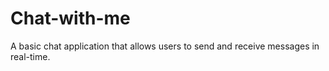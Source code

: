 # Chat-with-me
A basic chat application that allows users to send and receive messages in real-time.
